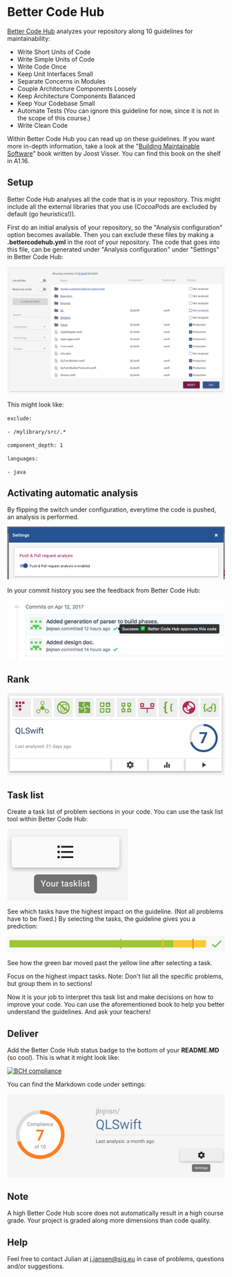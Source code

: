 # Better Code Hub

[Better Code Hub](https://www.bettercodehub.com) analyzes your repository along 10 guidelines for maintainability:

- Write Short Units of Code
- Write Simple Units of Code
- Write Code Once
- Keep Unit Interfaces Small
- Separate Concerns in Modules
- Couple Architecture Components Loosely
- Keep Architecture Components Balanced
- Keep Your Codebase Small
- Automate Tests (You can ignore this guideline for now, since it is not in the scope of this course.)
- Write Clean Code

Within Better Code Hub you can read up on these guidelines. If you want more in-depth information, take a look at the "[Building Maintainable Software](http://shop.oreilly.com/product/0636920049159.do)" book written by Joost Visser. You can find this book on the shelf in A1.16.

## Setup

Better Code Hub analyses all the code that is in your repository. This might include all the external libraries that you use (CocoaPods are excluded by default (go heuristics!)).

First do an initial analysis of your repository, so the "Analysis configuration" option becomes available. Then you can exclude these files by making a **.bettercodehub.yml** in the root of your repository. The code that goes into this file, can be generated under "Analysis configuration" under "Settings" in Better Code Hub:

![BCH Config](images/yml.png)

This might look like:

`exclude:`

`- /mylibrary/src/.*`

`component_depth: 1`

`languages:`

`- java`

## Activating automatic analysis

By flipping the switch under configuration, everytime the code is pushed, an analysis is performed.

![BCH Automatic](images/automatic.png)

In your commit history you see the feedback from Better Code Hub:

![BCH Commit](images/commit.png)

## Rank

![BCH Grade](images/grade.png)

## Task list

Create a task list of problem sections in your code. You can use the task list tool within Better Code Hub:

![BCH Task list](images/tasklist.png)

See which tasks have the highest impact on the guideline. (Not all problems have to be fixed.) By selecting the tasks, the guideline gives you a prediction:

![BCH Guideline](images/guideline.png)

See how the green bar moved past the yellow line after selecting a task.

Focus on the highest impact tasks. Note: Don't list all the specific problems, but group them in to sections!

Now it is your job to interpret this task list and make decisions on how to improve your code. You can use the aforementioned book to help you better understand the guidelines. And ask your teachers!

## Deliver

Add the Better Code Hub status badge to the bottom of your **README.MD** (so cool). This is what it might look like:

[![BCH compliance](https://bettercodehub.com/edge/badge/jlnjnsn/QLSwift)](https://bettercodehub.com)

You can find the Markdown code under settings:

![BCH Settings](images/settings.png)

## Note

A high Better Code Hub score does not automatically result in a high course grade. Your project is graded along more dimensions than code quality.

## Help

Feel free to contact Julian at [j.jansen@sig.eu](mailto:j.jansen@sig.eu) in case of problems, questions and/or suggestions. 
